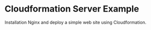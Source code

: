 # Cloudformation Server Example
Installation Nginx and deploy a simple web site using Cloudformation.
